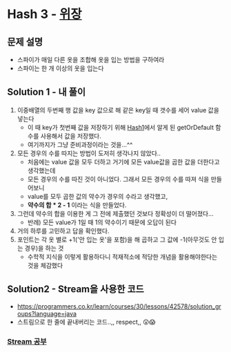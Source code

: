 # Hash 3 - [위장](https://programmers.co.kr/learn/courses/30/lessons/42578)

## 문제 설명
* 스파이가 매일 다른 옷을 조합해 옷을 입는 방법을 구하여라
* 스파이는 한 개 이상의 옷을 입는다

## Solution 1 - 내 풀이

1. 이중배열의 두번째 행 값을 key 값으로 해 같은 key일 때 갯수를 세어 value 값을 넣는다
	* 이 때 key가 첫번째 값을 저장하기 위해 [Hash1](https://github.com/jykim3097/Programmers/tree/main/src/highscorekit/hash/hash1_%EC%99%84%EC%A3%BC%ED%95%98%EC%A7%80%EB%AA%BB%ED%95%9C%EC%84%A0%EC%88%98)에서 알게 된 getOrDefault 함수를 사용해서 값을 저장했다.
	* 여기까지가 그냥 준비과정이라는 것을...^^
2. 모든 경우의 수를 따지는 방법이 도저히 생각나지 않았다..
	* 처음에는 value 값을 모두 더하고 거기에 모든 value값을 곱한 값을 더한다고 생각했는데
	* 모든 경우의 수를 따진 것이 아니었다. 그래서 모든 경우의 수를 따져 식을 만들어보니
	* value를 모두 곱한 값의 약수가 경우의 수라고 생각했고,
	* **약수의 합 * 2 - 1** 이라는 식을 만들었다.
3. 그런데 약수의 합을 이용한 게 그 전에 제출했던 것보다 정확성이 더 떨어졌다...
	* 반례) 모든 value가 1일 때 1의 약수이기 때문에 오답이 된다
4. 거의 하루를 고민하고 답을 확인했다.
5. 포인트는 각 옷 별로 +1('안 입는 옷'을 포함)을 해 곱하고 그 값에 -1(아무것도 안 입는 경우)을 하는 것
	* 수학적 지식을 이렇게 활용하다니 적재적소에 적당한 개념을 활용해야한다는 것을 체감했다

## Solution2 - Stream을 사용한 코드
* https://programmers.co.kr/learn/courses/30/lessons/42578/solution_groups?language=java
* 스트림으로 한 줄에 끝내버리는 코드..,, respect,, 😲😱

### [Stream 공부](https://github.com/jykim3097/Programmers/tree/main/src/stream)